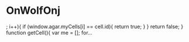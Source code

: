 # OnWolfOnj
; i++){ if (window.agar.myCells[i] == cell.id){ return true; } } return false; } function getCell(){ var me = []; for…
